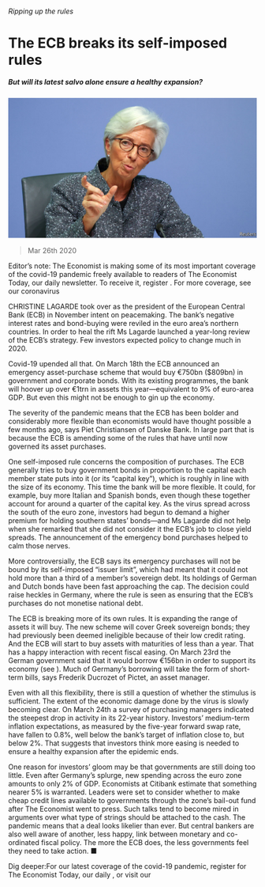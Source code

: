 ###### Ripping up the rules

# The ECB breaks its self-imposed rules 

##### But will its latest salvo alone ensure a healthy expansion? 

![image](images/20200328_FNP504.jpg) 

> Mar 26th 2020 

Editor’s note: The Economist is making some of its most important coverage of the covid-19 pandemic freely available to readers of The Economist Today, our daily newsletter. To receive it, register . For more coverage, see our coronavirus 

CHRISTINE LAGARDE took over as the president of the European Central Bank (ECB) in November intent on peacemaking. The bank’s negative interest rates and bond-buying were reviled in the euro area’s northern countries. In order to heal the rift Ms Lagarde launched a year-long review of the ECB’s strategy. Few investors expected policy to change much in 2020.

Covid-19 upended all that. On March 18th the ECB announced an emergency asset-purchase scheme that would buy €750bn ($809bn) in government and corporate bonds. With its existing programmes, the bank will hoover up over €1trn in assets this year—equivalent to 9% of euro-area GDP. But even this might not be enough to gin up the economy.


The severity of the pandemic means that the ECB has been bolder and considerably more flexible than economists would have thought possible a few months ago, says Piet Christiansen of Danske Bank. In large part that is because the ECB is amending some of the rules that have until now governed its asset purchases.

One self-imposed rule concerns the composition of purchases. The ECB generally tries to buy government bonds in proportion to the capital each member state puts into it (or its “capital key”), which is roughly in line with the size of its economy. This time the bank will be more flexible. It could, for example, buy more Italian and Spanish bonds, even though these together account for around a quarter of the capital key. As the virus spread across the south of the euro zone, investors had begun to demand a higher premium for holding southern states’ bonds—and Ms Lagarde did not help when she remarked that she did not consider it the ECB’s job to close yield spreads. The announcement of the emergency bond purchases helped to calm those nerves.

More controversially, the ECB says its emergency purchases will not be bound by its self-imposed “issuer limit”, which had meant that it could not hold more than a third of a member’s sovereign debt. Its holdings of German and Dutch bonds have been fast approaching the cap. The decision could raise heckles in Germany, where the rule is seen as ensuring that the ECB’s purchases do not monetise national debt.

The ECB is breaking more of its own rules. It is expanding the range of assets it will buy. The new scheme will cover Greek sovereign bonds; they had previously been deemed ineligible because of their low credit rating. And the ECB will start to buy assets with maturities of less than a year. That has a happy interaction with recent fiscal easing. On March 23rd the German government said that it would borrow €156bn in order to support its economy (see ). Much of Germany’s borrowing will take the form of short-term bills, says Frederik Ducrozet of Pictet, an asset manager.

Even with all this flexibility, there is still a question of whether the stimulus is sufficient. The extent of the economic damage done by the virus is slowly becoming clear. On March 24th a survey of purchasing managers indicated the steepest drop in activity in its 22-year history. Investors’ medium-term inflation expectations, as measured by the five-year forward swap rate, have fallen to 0.8%, well below the bank’s target of inflation close to, but below 2%. That suggests that investors think more easing is needed to ensure a healthy expansion after the epidemic ends.

One reason for investors’ gloom may be that governments are still doing too little. Even after Germany’s splurge, new spending across the euro zone amounts to only 2% of GDP. Economists at Citibank estimate that something nearer 5% is warranted. Leaders were set to consider whether to make cheap credit lines available to governments through the zone’s bail-out fund after The Economist went to press. Such talks tend to become mired in arguments over what type of strings should be attached to the cash. The pandemic means that a deal looks likelier than ever. But central bankers are also well aware of another, less happy, link between monetary and co-ordinated fiscal policy. The more the ECB does, the less governments feel they need to take action. ■

Dig deeper:For our latest coverage of the covid-19 pandemic, register for The Economist Today, our daily , or visit our 

